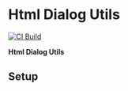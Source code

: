# Html Dialog Utils

[![CI Build](https://github.com/axonivy-market/html-dialog-utils/actions/workflows/ci.yml/badge.svg)](https://github.com/axonivy-market/html-dialog-utils/actions/workflows/ci.yml)

**Html Dialog Utils** 

## Setup

